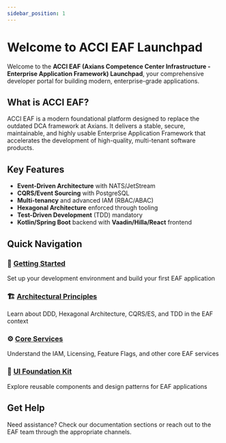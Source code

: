 ```yaml
---
sidebar_position: 1
---
```


# Welcome to ACCI EAF Launchpad

Welcome to the **ACCI EAF (Axians Competence Center Infrastructure - Enterprise Application Framework) Launchpad**, your comprehensive developer portal for building modern, enterprise-grade applications.

## What is ACCI EAF?

ACCI EAF is a modern foundational platform designed to replace the outdated DCA framework at Axians. It delivers a stable, secure, maintainable, and highly usable Enterprise Application Framework that accelerates the development of high-quality, multi-tenant software products.

## Key Features

- **Event-Driven Architecture** with NATS/JetStream
- **CQRS/Event Sourcing** with PostgreSQL
- **Multi-tenancy** and advanced IAM (RBAC/ABAC)
- **Hexagonal Architecture** enforced through tooling
- **Test-Driven Development** (TDD) mandatory
- **Kotlin/Spring Boot** backend with **Vaadin/Hilla/React** frontend

## Quick Navigation

### 🚀 [Getting Started](/docs/getting-started)

Set up your development environment and build your first EAF application

### 🏗️ [Architectural Principles](/docs/architectural-principles)

Learn about DDD, Hexagonal Architecture, CQRS/ES, and TDD in the EAF context

### ⚙️ [Core Services](/docs/core-services)

Understand the IAM, Licensing, Feature Flags, and other core EAF services

### 🎨 [UI Foundation Kit](/docs/ui-foundation-kit)

Explore reusable components and design patterns for EAF applications

## Get Help

Need assistance? Check our documentation sections or reach out to the EAF team through the appropriate channels.
